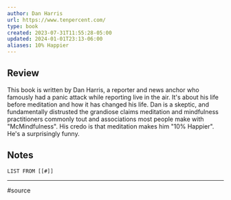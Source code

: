 ```yaml
---
author: Dan Harris
url: https://www.tenpercent.com/
type: book
created: 2023-07-31T11:55:28-05:00
updated: 2024-01-01T23:13-06:00
aliases: 10% Happier
---
```

## Review
This book is written by Dan Harris, a reporter and news anchor who famously had a panic attack while reporting live in the air. It's about his life before meditation and how it has changed his life. Dan is a skeptic, and fundamentally distrusted the grandiose claims meditation and mindfulness practitioners commonly tout and associations most people make with "McMindfulness". His credo is that meditation makes him "10% Happier". He's a surprisingly funny.

## Notes
```dataview
LIST FROM [[#]]
```

---
#source 